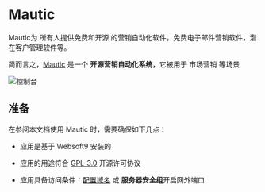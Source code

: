 # Mautic

Mautic为 所有人提供免费和开源 的营销自动化软件。免费电子邮件营销软件，潜在客户管理软件等。

简而言之，[Mautic](https://www.mautic.org/) 是一个 **开源营销自动化系统**，它被用于 市场营销  等场景


![控制台](https://libs.websoft9.com/Websoft9/DocsPicture/zh/mautic/mautic-gui-websoft9.jpg)


## 准备

在参阅本文档使用 Mautic 时，需要确保如下几点：

- 应用是基于 Websoft9 安装的

- 应用的用途符合 [GPL-3.0](https://opensource.org/licenses/GPL-3.0) 开源许可协议

- 应用具备访问条件：[配置域名](./guide/appsetdomain) 或 **服务器安全组**开启网外端口